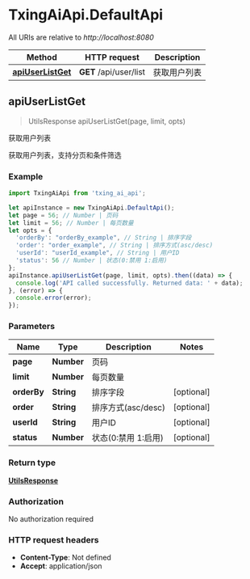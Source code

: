 # TxingAiApi.DefaultApi

All URIs are relative to *http://localhost:8080*

Method | HTTP request | Description
------------- | ------------- | -------------
[**apiUserListGet**](DefaultApi.md#apiUserListGet) | **GET** /api/user/list | 获取用户列表



## apiUserListGet

> UtilsResponse apiUserListGet(page, limit, opts)

获取用户列表

获取用户列表，支持分页和条件筛选

### Example

```javascript
import TxingAiApi from 'txing_ai_api';

let apiInstance = new TxingAiApi.DefaultApi();
let page = 56; // Number | 页码
let limit = 56; // Number | 每页数量
let opts = {
  'orderBy': "orderBy_example", // String | 排序字段
  'order': "order_example", // String | 排序方式(asc/desc)
  'userId': "userId_example", // String | 用户ID
  'status': 56 // Number | 状态(0:禁用 1:启用)
};
apiInstance.apiUserListGet(page, limit, opts).then((data) => {
  console.log('API called successfully. Returned data: ' + data);
}, (error) => {
  console.error(error);
});

```

### Parameters


Name | Type | Description  | Notes
------------- | ------------- | ------------- | -------------
 **page** | **Number**| 页码 | 
 **limit** | **Number**| 每页数量 | 
 **orderBy** | **String**| 排序字段 | [optional] 
 **order** | **String**| 排序方式(asc/desc) | [optional] 
 **userId** | **String**| 用户ID | [optional] 
 **status** | **Number**| 状态(0:禁用 1:启用) | [optional] 

### Return type

[**UtilsResponse**](UtilsResponse.md)

### Authorization

No authorization required

### HTTP request headers

- **Content-Type**: Not defined
- **Accept**: application/json

